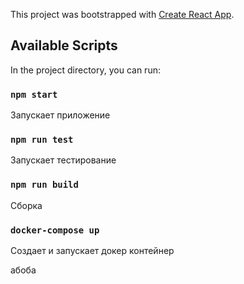 This project was bootstrapped with [Create React App](https://github.com/facebook/create-react-app).
 
## Available Scripts

In the project directory, you can run:

### `npm start`
Запускает приложение
### `npm run test`
Запускает тестирование
### `npm run build`
Сборка
### `docker-compose up`
Создает и запускает докер контейнер

абоба
